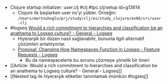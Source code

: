 - Clojure startup initializer: user.clj #clj #tpc.clj/setup id=g13614
	- Clojure ilk başlarken user ns'yi yükler. Örneğin: `/Users/mertnuhoglu/prj/study/clj/ex/study_clojure/ex06/src/user.clj`
- #logseq [Would a rich commitment to hierarchies and classification be an anathema to Logseq culture? - General - Logseq](https://discuss.logseq.com/t/would-a-rich-commitment-to-hierarchies-and-classification-be-an-anathema-to-logseq-culture/8327)
	- Hiyerarşik bir düzen nasıl sağlanabilir, bununla ilgili alternatif çözümleri anlatıtyorlar.
	- [Proposal: Changing How Namespaces Function in Logseq - Feature Requests - Logseq](https://discuss.logseq.com/t/proposal-changing-how-namespaces-function-in-logseq/3727/24)
		- Bu da namespacelerle bu sorunu çözmeye yönelik bir öneri
- [[Article: Would a rich commitment to hierarchies and classification be an anathema to Logseq culture? - General - Logseq]]
- [[Nested tag ile hiyerarşik etiketler tanımlamak mümkün #logseq]]